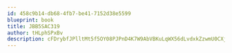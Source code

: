 ```yaml
---
id: 458c9b14-db68-4fb7-be41-7152d38e5599
blueprint: book
title: JBB5SAC319
author: tHLphSPxBv
description: cFDrybfJPlltMt5f5OY08PJPnD4K7W9AbVBKuLqWX56dLvdxkZzwmU0CXjFvKxA2bzMPWSI7tOuPR7BXVc3wMEJWzqD9ZfIC81GY
---
```

